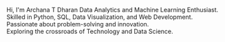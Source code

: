 <!--
**Arc-1327/Arc-1327** is a ✨ _special_ ✨ repository because its `README.md` (this file) appears on your GitHub profile.

Here are some ideas to get you started:

- 🔭 I’m currently working on ...
- 🌱 I’m currently learning ...
- 👯 I’m looking to collaborate on ...
- 🤔 I’m looking for help with ...
- 💬 Ask me about ...
- 📫 How to reach me: ...
- 😄 Pronouns: ...
- ⚡ Fun fact: ...
-->

Hi, I'm Archana T Dharan
Data Analytics and Machine Learning Enthusiast.
Skilled in Python, SQL, Data Visualization, and Web Development.
Passionate about problem-solving and innovation.  
Exploring the crossroads of Technology and Data Science.


